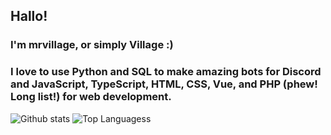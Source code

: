## Hallo!

### I'm mrvillage, or simply Village :)

### I love to use Python and SQL to make amazing bots for Discord and JavaScript, TypeScript, HTML, CSS, Vue, and PHP (phew! Long list!) for web development.

![Github stats](https://github-readme-stats.vercel.app/api?username=mrvillage&count_private=true&theme=radical)
![Top Languagess](https://github-readme-stats.vercel.app/api/top-langs/?username=mrvillage&layout=compact)
